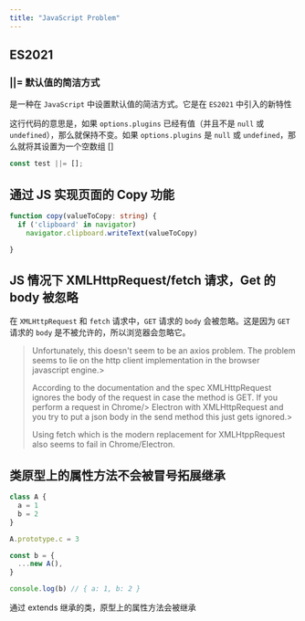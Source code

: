 ```yaml
---
title: "JavaScript Problem"
---
```


## ES2021

### ||= 默认值的简洁方式

是一种在 `JavaScript` 中设置默认值的简洁方式。它是在 `ES2021` 中引入的新特性

这行代码的意思是，如果 `options.plugins` 已经有值（并且不是 `null` 或 `undefined`），那么就保持不变。如果 `options.plugins` 是 `null` 或 `undefined`，那么就将其设置为一个空数组 []

```javascript
const test ||= [];
```

## 通过 JS 实现页面的 Copy 功能

```ts
function copy(valueToCopy: string) {
  if ('clipboard' in navigator)
    navigator.clipboard.writeText(valueToCopy)

}
```

## JS 情况下 XMLHttpRequest/fetch 请求，Get 的 body 被忽略

在 `XMLHttpRequest` 和 `fetch` 请求中，`GET` 请求的 `body` 会被忽略。这是因为 `GET` 请求的 `body` 是不被允许的，所以浏览器会忽略它。

> Unfortunately, this doesn't seem to be an axios problem. The problem seems to lie on the http client implementation in the browser javascript engine.> 
>
> According to the documentation and the spec XMLHttpRequest ignores the body of the request in case the method is GET. If you perform a request in Chrome/> Electron with XMLHttpRequest and you try to put a json body in the send method this just gets ignored.> 
>
> Using fetch which is the modern replacement for XMLHtppRequest also seems to fail in Chrome/Electron.

## 类原型上的属性方法不会被冒号拓展继承

```ts
class A {
  a = 1
  b = 2
}

A.prototype.c = 3

const b = {
  ...new A(),
}

console.log(b) // { a: 1, b: 2 }
```

通过 extends 继承的类，原型上的属性方法会被继承
